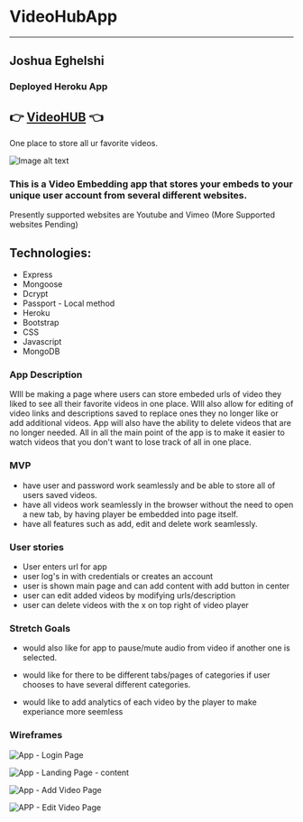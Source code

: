 # VideoHubApp 
_______
## Joshua Eghelshi

### Deployed Heroku App

## 👉 [VideoHUB](https://videoembeds.herokuapp.com/) 👈

One place to store all ur favorite videos. 

![Image alt text](https://tinyurl.com/gitvideohub)

### This is a Video Embedding app that stores your embeds to your unique user account from several different websites. 
Presently supported websites are Youtube and Vimeo (More Supported websites Pending)

## Technologies:
- Express
- Mongoose
- Dcrypt
- Passport - Local method
- Heroku
- Bootstrap 
- CSS
- Javascript
- MongoDB


### App Description 
WIll be making a page where users can store embeded urls of video they liked to see all their favorite videos in one place. 
WIll also allow for editing of video links and descriptions saved to replace ones they no longer like or add additional videos. 
App will also have the ability to delete videos that are no longer needed. All in all the main point of the app is to make it easier to watch videos that you don't want to lose track of all in one place.  




### MVP

- have user and password work seamlessly and be able to store all of users saved videos.
- have all videos work seamlessly in the browser without the need to open a new tab, by having player be embedded into page itself. 
- have all features such as add, edit and delete work seamlessly. 


### User stories

- User enters url for app
- user log's in with credentials or creates an account
- user is shown main page and can add content with add button in center
- user can edit added videos by modifying urls/description
- user can delete videos with the x on top right of video player



### Stretch Goals

- would also like for app to pause/mute audio from video if another one is selected. 

- would like for there to be different tabs/pages of categories if user chooses to have several different categories. 
- would like to add analytics of each video by the player to make experiance more seemless 






### Wireframes

![App - Login Page](https://media.git.generalassemb.ly/user/42703/files/4004d779-f09e-4cb8-8821-051511c140eb)


![App - Landing Page - content](https://media.git.generalassemb.ly/user/42703/files/6dabd408-fc1c-4030-b498-459ff67921cc)


![App - Add Video Page](https://media.git.generalassemb.ly/user/42703/files/53823df3-6eaf-4f27-828d-553c391efe22)


![APP - Edit Video Page](https://media.git.generalassemb.ly/user/42703/files/6539793d-edb8-4398-9a9b-bac42d40f9ba)

